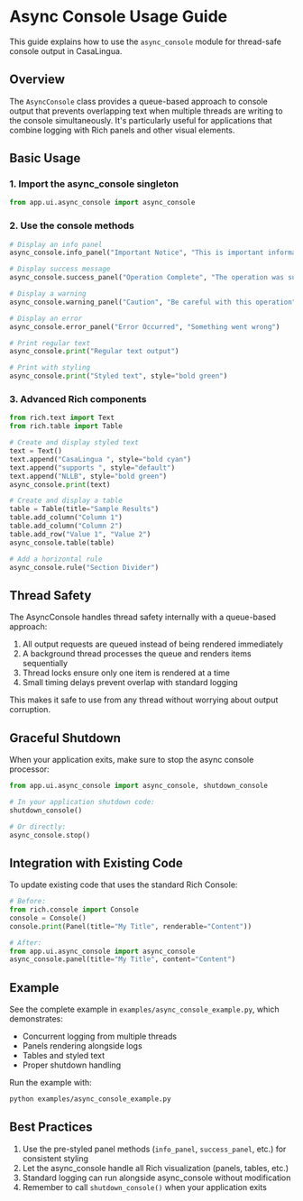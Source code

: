 # Async Console Usage Guide

This guide explains how to use the `async_console` module for thread-safe console output in CasaLingua.

## Overview

The `AsyncConsole` class provides a queue-based approach to console output that prevents overlapping text when multiple threads are writing to the console simultaneously. It's particularly useful for applications that combine logging with Rich panels and other visual elements.

## Basic Usage

### 1. Import the async_console singleton

```python
from app.ui.async_console import async_console
```

### 2. Use the console methods

```python
# Display an info panel
async_console.info_panel("Important Notice", "This is important information")

# Display success message
async_console.success_panel("Operation Complete", "The operation was successful")

# Display a warning
async_console.warning_panel("Caution", "Be careful with this operation")

# Display an error
async_console.error_panel("Error Occurred", "Something went wrong")

# Print regular text
async_console.print("Regular text output")

# Print with styling
async_console.print("Styled text", style="bold green")
```

### 3. Advanced Rich components

```python
from rich.text import Text
from rich.table import Table

# Create and display styled text
text = Text()
text.append("CasaLingua ", style="bold cyan")
text.append("supports ", style="default")
text.append("NLLB", style="bold green")
async_console.print(text)

# Create and display a table
table = Table(title="Sample Results")
table.add_column("Column 1")
table.add_column("Column 2")
table.add_row("Value 1", "Value 2")
async_console.table(table)

# Add a horizontal rule
async_console.rule("Section Divider")
```

## Thread Safety

The AsyncConsole handles thread safety internally with a queue-based approach:

1. All output requests are queued instead of being rendered immediately
2. A background thread processes the queue and renders items sequentially
3. Thread locks ensure only one item is rendered at a time
4. Small timing delays prevent overlap with standard logging

This makes it safe to use from any thread without worrying about output corruption.

## Graceful Shutdown

When your application exits, make sure to stop the async console processor:

```python
from app.ui.async_console import async_console, shutdown_console

# In your application shutdown code:
shutdown_console()

# Or directly:
async_console.stop()
```

## Integration with Existing Code

To update existing code that uses the standard Rich Console:

```python
# Before:
from rich.console import Console
console = Console()
console.print(Panel(title="My Title", renderable="Content"))

# After:
from app.ui.async_console import async_console
async_console.panel(title="My Title", content="Content")
```

## Example

See the complete example in `examples/async_console_example.py`, which demonstrates:

- Concurrent logging from multiple threads
- Panels rendering alongside logs
- Tables and styled text
- Proper shutdown handling

Run the example with:

```bash
python examples/async_console_example.py
```

## Best Practices

1. Use the pre-styled panel methods (`info_panel`, `success_panel`, etc.) for consistent styling
2. Let the async_console handle all Rich visualization (panels, tables, etc.)
3. Standard logging can run alongside async_console without modification
4. Remember to call `shutdown_console()` when your application exits